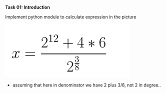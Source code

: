 **Task 01: Introduction**

Implement python module to calculate expression in the picture

![formula](task_01_01-1.png)

- assuming that here in denominator we have 2 plus 3/8, not 2 in degree..